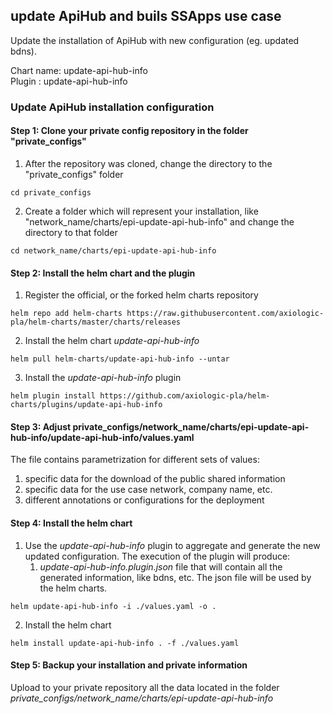 

## update ApiHub and buils SSApps use case

Update the installation of ApiHub with new configuration (eg. updated bdns).

Chart name: update-api-hub-info <br/>
Plugin : update-api-hub-info

### Update ApiHub installation configuration

#### Step 1: Clone your private config repository in the folder "private_configs"


1. After the repository was cloned, change the directory to the "private_configs" folder
```shell
cd private_configs
```
2. Create a folder which will represent your installation, like "network_name/charts/epi-update-api-hub-info" and change the directory to that folder
```shell
cd network_name/charts/epi-update-api-hub-info
```

#### Step 2: Install the helm chart and the plugin

1. Register the official, or the forked helm charts repository
```shell
helm repo add helm-charts https://raw.githubusercontent.com/axiologic-pla/helm-charts/master/charts/releases
```
2. Install the helm chart _update-api-hub-info_
```shell
helm pull helm-charts/update-api-hub-info --untar
```
3. Install the _update-api-hub-info_ plugin
```shell
helm plugin install https://github.com/axiologic-pla/helm-charts/plugins/update-api-hub-info
```

#### Step 3: Adjust private_configs/network_name/charts/epi-update-api-hub-info/update-api-hub-info/values.yaml

The file contains parametrization for different sets of values:
1. specific data for the download of the public shared information
2. specific data for the use case network, company name, etc.
3. different annotations or configurations for the deployment

#### Step 4: Install the helm chart

1. Use the _update-api-hub-info_ plugin to aggregate and generate the new updated configuration. 
   The execution of the plugin will produce:
   1. _update-api-hub-info.plugin.json_ file that will contain all the generated information, like bdns, etc. The json file will be used by the helm charts.
   
   
```shell
helm update-api-hub-info -i ./values.yaml -o .
```

2. Install the helm chart
```shell
helm install update-api-hub-info . -f ./values.yaml
```

#### Step 5: Backup your installation and private information

Upload to your private repository all the data located in the folder _private_configs/network_name/charts/epi-update-api-hub-info_


